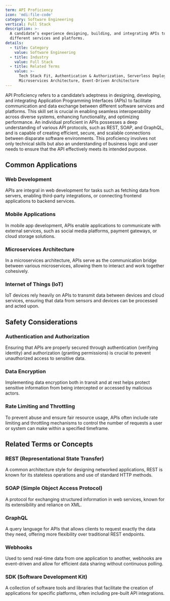 ```yaml
---
term: API Proficiency
icon: 'mdi:file-code'
category: Software Engineering
vertical: Full Stack
description: >-
  A candidate’s experience designing, building, and integrating APIs to connect
  different services and platforms.
details:
  - title: Category
    value: Software Engineering
  - title: Industry
    value: Full Stack
  - title: Related Terms
    value: >-
      Tech Stack Fit, Authentication & Authorization, Serverless Deployment,
      Microservices Architecture, Event-Driven Architecture
---
```

API Proficiency refers to a candidate’s adeptness in designing, developing, and integrating Application Programming Interfaces (APIs) to facilitate communication and data exchange between different software services and platforms. This skill set is crucial in enabling seamless interoperability across diverse systems, enhancing functionality, and optimizing performance. An individual proficient in APIs possesses a deep understanding of various API protocols, such as REST, SOAP, and GraphQL, and is capable of creating efficient, secure, and scalable connections between disparate software environments. This proficiency involves not only technical skills but also an understanding of business logic and user needs to ensure that the API effectively meets its intended purpose.

## Common Applications

### Web Development
APIs are integral in web development for tasks such as fetching data from servers, enabling third-party integrations, or connecting frontend applications to backend services.

### Mobile Applications
In mobile app development, APIs enable applications to communicate with external services, such as social media platforms, payment gateways, or cloud storage solutions.

### Microservices Architecture
In a microservices architecture, APIs serve as the communication bridge between various microservices, allowing them to interact and work together cohesively.

### Internet of Things (IoT)
IoT devices rely heavily on APIs to transmit data between devices and cloud services, ensuring that data from sensors and devices can be processed and acted upon.

## Safety Considerations

### Authentication and Authorization
Ensuring that APIs are properly secured through authentication (verifying identity) and authorization (granting permissions) is crucial to prevent unauthorized access to sensitive data.

### Data Encryption
Implementing data encryption both in transit and at rest helps protect sensitive information from being intercepted or accessed by malicious actors.

### Rate Limiting and Throttling
To prevent abuse and ensure fair resource usage, APIs often include rate limiting and throttling mechanisms to control the number of requests a user or system can make within a specified timeframe.

## Related Terms or Concepts

### REST (Representational State Transfer)
A common architecture style for designing networked applications, REST is known for its stateless operations and use of standard HTTP methods.

### SOAP (Simple Object Access Protocol)
A protocol for exchanging structured information in web services, known for its extensibility and reliance on XML.

### GraphQL
A query language for APIs that allows clients to request exactly the data they need, offering more flexibility over traditional REST endpoints.

### Webhooks
Used to send real-time data from one application to another, webhooks are event-driven and allow for efficient data sharing without continuous polling.

### SDK (Software Development Kit)
A collection of software tools and libraries that facilitate the creation of applications for specific platforms, often including pre-built API integrations.
